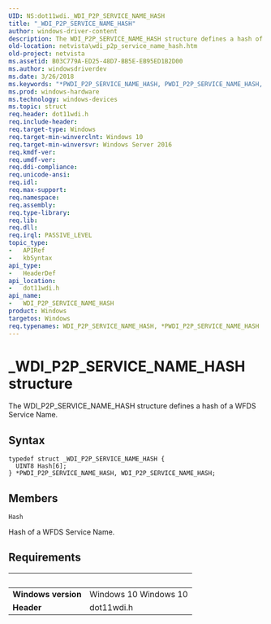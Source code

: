 ```yaml
---
UID: NS:dot11wdi._WDI_P2P_SERVICE_NAME_HASH
title: "_WDI_P2P_SERVICE_NAME_HASH"
author: windows-driver-content
description: The WDI_P2P_SERVICE_NAME_HASH structure defines a hash of a WFDS Service Name.
old-location: netvista\wdi_p2p_service_name_hash.htm
old-project: netvista
ms.assetid: B03C779A-ED25-48D7-BB5E-EB95ED1B2D00
ms.author: windowsdriverdev
ms.date: 3/26/2018
ms.keywords: "*PWDI_P2P_SERVICE_NAME_HASH, PWDI_P2P_SERVICE_NAME_HASH, PWDI_P2P_SERVICE_NAME_HASH structure pointer [Network Drivers Starting with Windows Vista], WDI_P2P_SERVICE_NAME_HASH, WDI_P2P_SERVICE_NAME_HASH structure [Network Drivers Starting with Windows Vista], _WDI_P2P_SERVICE_NAME_HASH, dot11wdi/PWDI_P2P_SERVICE_NAME_HASH, dot11wdi/WDI_P2P_SERVICE_NAME_HASH, netvista.wdi_p2p_service_name_hash"
ms.prod: windows-hardware
ms.technology: windows-devices
ms.topic: struct
req.header: dot11wdi.h
req.include-header: 
req.target-type: Windows
req.target-min-winverclnt: Windows 10
req.target-min-winversvr: Windows Server 2016
req.kmdf-ver: 
req.umdf-ver: 
req.ddi-compliance: 
req.unicode-ansi: 
req.idl: 
req.max-support: 
req.namespace: 
req.assembly: 
req.type-library: 
req.lib: 
req.dll: 
req.irql: PASSIVE_LEVEL
topic_type:
-	APIRef
-	kbSyntax
api_type:
-	HeaderDef
api_location:
-	dot11wdi.h
api_name:
-	WDI_P2P_SERVICE_NAME_HASH
product: Windows
targetos: Windows
req.typenames: WDI_P2P_SERVICE_NAME_HASH, *PWDI_P2P_SERVICE_NAME_HASH
---
```


# _WDI_P2P_SERVICE_NAME_HASH structure
The 
  WDI_P2P_SERVICE_NAME_HASH structure defines a hash of a WFDS Service Name.

## Syntax
```
typedef struct _WDI_P2P_SERVICE_NAME_HASH {
  UINT8 Hash[6];
} *PWDI_P2P_SERVICE_NAME_HASH, WDI_P2P_SERVICE_NAME_HASH;
```

## Members


`Hash`

Hash of a WFDS Service Name.


## Requirements
| &nbsp; | &nbsp; |
| ---- |:---- |
| **Windows version** | Windows 10 Windows 10 |
| **Header** | dot11wdi.h |